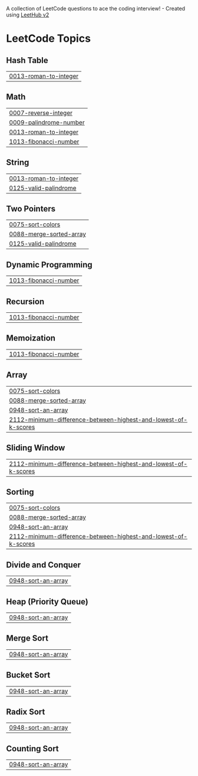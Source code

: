 A collection of LeetCode questions to ace the coding interview! - Created using [LeetHub v2](https://github.com/arunbhardwaj/LeetHub-2.0)
<!---LeetCode Topics Start-->
# LeetCode Topics
## Hash Table
|  |
| ------- |
| [0013-roman-to-integer](https://github.com/Cybrite/LeetCode/tree/master/0013-roman-to-integer) |
## Math
|  |
| ------- |
| [0007-reverse-integer](https://github.com/Cybrite/LeetCode/tree/master/0007-reverse-integer) |
| [0009-palindrome-number](https://github.com/Cybrite/LeetCode/tree/master/0009-palindrome-number) |
| [0013-roman-to-integer](https://github.com/Cybrite/LeetCode/tree/master/0013-roman-to-integer) |
| [1013-fibonacci-number](https://github.com/Cybrite/LeetCode/tree/master/1013-fibonacci-number) |
## String
|  |
| ------- |
| [0013-roman-to-integer](https://github.com/Cybrite/LeetCode/tree/master/0013-roman-to-integer) |
| [0125-valid-palindrome](https://github.com/Cybrite/LeetCode/tree/master/0125-valid-palindrome) |
## Two Pointers
|  |
| ------- |
| [0075-sort-colors](https://github.com/Cybrite/LeetCode/tree/master/0075-sort-colors) |
| [0088-merge-sorted-array](https://github.com/Cybrite/LeetCode/tree/master/0088-merge-sorted-array) |
| [0125-valid-palindrome](https://github.com/Cybrite/LeetCode/tree/master/0125-valid-palindrome) |
## Dynamic Programming
|  |
| ------- |
| [1013-fibonacci-number](https://github.com/Cybrite/LeetCode/tree/master/1013-fibonacci-number) |
## Recursion
|  |
| ------- |
| [1013-fibonacci-number](https://github.com/Cybrite/LeetCode/tree/master/1013-fibonacci-number) |
## Memoization
|  |
| ------- |
| [1013-fibonacci-number](https://github.com/Cybrite/LeetCode/tree/master/1013-fibonacci-number) |
## Array
|  |
| ------- |
| [0075-sort-colors](https://github.com/Cybrite/LeetCode/tree/master/0075-sort-colors) |
| [0088-merge-sorted-array](https://github.com/Cybrite/LeetCode/tree/master/0088-merge-sorted-array) |
| [0948-sort-an-array](https://github.com/Cybrite/LeetCode/tree/master/0948-sort-an-array) |
| [2112-minimum-difference-between-highest-and-lowest-of-k-scores](https://github.com/Cybrite/LeetCode/tree/master/2112-minimum-difference-between-highest-and-lowest-of-k-scores) |
## Sliding Window
|  |
| ------- |
| [2112-minimum-difference-between-highest-and-lowest-of-k-scores](https://github.com/Cybrite/LeetCode/tree/master/2112-minimum-difference-between-highest-and-lowest-of-k-scores) |
## Sorting
|  |
| ------- |
| [0075-sort-colors](https://github.com/Cybrite/LeetCode/tree/master/0075-sort-colors) |
| [0088-merge-sorted-array](https://github.com/Cybrite/LeetCode/tree/master/0088-merge-sorted-array) |
| [0948-sort-an-array](https://github.com/Cybrite/LeetCode/tree/master/0948-sort-an-array) |
| [2112-minimum-difference-between-highest-and-lowest-of-k-scores](https://github.com/Cybrite/LeetCode/tree/master/2112-minimum-difference-between-highest-and-lowest-of-k-scores) |
## Divide and Conquer
|  |
| ------- |
| [0948-sort-an-array](https://github.com/Cybrite/LeetCode/tree/master/0948-sort-an-array) |
## Heap (Priority Queue)
|  |
| ------- |
| [0948-sort-an-array](https://github.com/Cybrite/LeetCode/tree/master/0948-sort-an-array) |
## Merge Sort
|  |
| ------- |
| [0948-sort-an-array](https://github.com/Cybrite/LeetCode/tree/master/0948-sort-an-array) |
## Bucket Sort
|  |
| ------- |
| [0948-sort-an-array](https://github.com/Cybrite/LeetCode/tree/master/0948-sort-an-array) |
## Radix Sort
|  |
| ------- |
| [0948-sort-an-array](https://github.com/Cybrite/LeetCode/tree/master/0948-sort-an-array) |
## Counting Sort
|  |
| ------- |
| [0948-sort-an-array](https://github.com/Cybrite/LeetCode/tree/master/0948-sort-an-array) |
<!---LeetCode Topics End-->